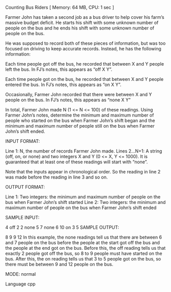 Counting Bus Riders
[ Memory: 64 MB, CPU: 1 sec ]

Farmer John has taken a second job as a bus driver to help cover his farm’s massive budget deficit. He starts his shift with some unknown number of people on the bus and he ends his shift with some unknown number of people on the bus.

He was supposed to record both of these pieces of information, but was too focused on driving to keep accurate records. Instead, he has the following information:

Each time people got off the bus, he recorded that between X and Y people left the bus. In FJ’s notes, this appears as “off X Y”. 

Each time people got on the bus, he recorded that between X and Y people entered the bus. In FJ’s notes, this appears as “on X Y”.

Occasionally, Farmer John recorded that there were between X and Y people on the bus. In FJ’s notes, this appears as “none X Y”

In total, Farmer John made N (1 <= N <= 100) of these readings. Using Farmer John’s notes, determine the minimum and maximum number of people who started on the bus when Farmer John’s shift began and the minimum and maximum number of people still on the bus when Farmer John’s shift ended.

INPUT FORMAT:

Line 1: N, the number of records Farmer John made.
Lines 2…N+1: A string (off, on, or none) and two integers X and Y (0 <= X, Y <= 1000). It is guaranteed that at least one of these readings will start with “none”.

Note that the inputs appear in chronological order. So the reading in line 2 was made before the reading in line 3 and so on.

OUTPUT FORMAT:

Line 1: Two integers: the minimum and maximum number of people on the bus when Farmer John’s shift started
Line 2: Two integers: the minimum and maximum number of people on the bus when Farmer John’s shift ended

SAMPLE INPUT:

4
off 2 2
none 5 7
none 6 10
on 3 5
SAMPLE OUTPUT:

8 9
9 12
In this example, the none readings tell us that there are between 6 and 7 people on the bus before the people at the start got off the bus and the people at the end got on the bus. Before this, the off reading tells us that exactly 2 people got off the bus, so 8 to 9 people must have started on the bus. After this, the on reading tells us that 3 to 5 people got on the bus, so there must be between 9 and 12 people on the bus.


MODE: normal

Language 
cpp



